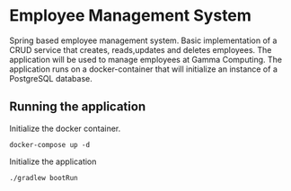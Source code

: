 # Employee Management System
Spring based employee management system. Basic implementation of a CRUD service that creates, reads,updates and deletes
employees. The application will be used to manage employees at Gamma Computing. The application runs on a 
docker-container that will initialize an instance of a PostgreSQL database.

## Running the application
Initialize the docker container.
```
docker-compose up -d
```
Initialize the application
```
./gradlew bootRun
```